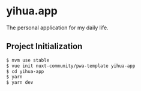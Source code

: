 # yihua.app

The personal application for my daily life.

## Project Initialization

``` bash
$ nvm use stable
$ vue init nuxt-community/pwa-template yihua-app
$ cd yihua-app
$ yarn
$ yarn dev
```